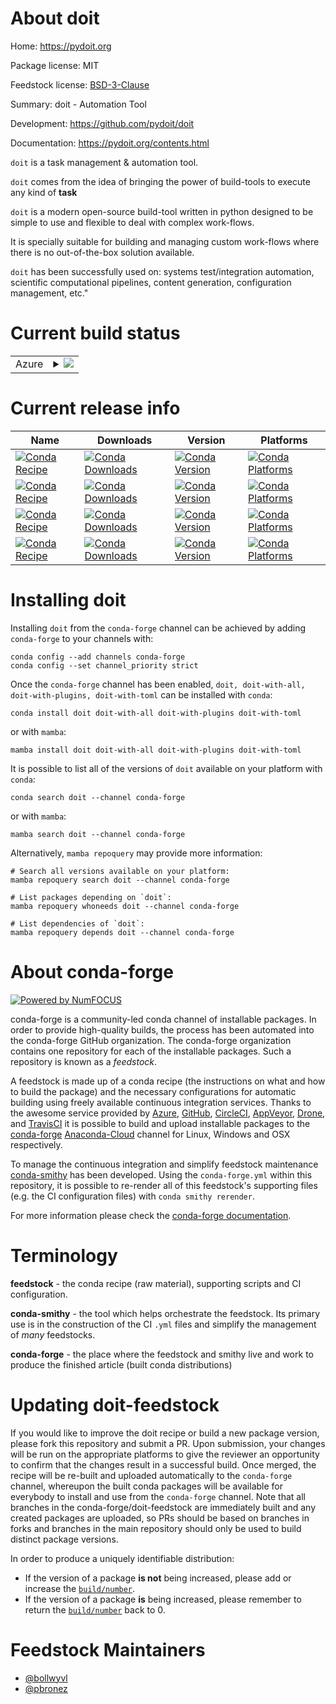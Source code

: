 About doit
==========

Home: https://pydoit.org

Package license: MIT

Feedstock license: [BSD-3-Clause](https://github.com/conda-forge/doit-feedstock/blob/main/LICENSE.txt)

Summary: doit - Automation Tool

Development: https://github.com/pydoit/doit

Documentation: https://pydoit.org/contents.html

`doit` is a task management & automation tool.

`doit` comes from the idea of bringing the power of build-tools to execute
any kind of **task**

`doit` is a modern open-source build-tool written in python designed to be
simple to use and flexible to deal with complex work-flows.

It is specially suitable for building and managing custom work-flows where
there is no out-of-the-box solution available.

`doit` has been successfully used on: systems test/integration automation,
scientific computational pipelines, content generation, configuration
management, etc."


Current build status
====================


<table>
    
  <tr>
    <td>Azure</td>
    <td>
      <details>
        <summary>
          <a href="https://dev.azure.com/conda-forge/feedstock-builds/_build/latest?definitionId=244&branchName=main">
            <img src="https://dev.azure.com/conda-forge/feedstock-builds/_apis/build/status/doit-feedstock?branchName=main">
          </a>
        </summary>
        <table>
          <thead><tr><th>Variant</th><th>Status</th></tr></thead>
          <tbody><tr>
              <td>linux_64_python3.10.____cpython</td>
              <td>
                <a href="https://dev.azure.com/conda-forge/feedstock-builds/_build/latest?definitionId=244&branchName=main">
                  <img src="https://dev.azure.com/conda-forge/feedstock-builds/_apis/build/status/doit-feedstock?branchName=main&jobName=linux&configuration=linux_64_python3.10.____cpython" alt="variant">
                </a>
              </td>
            </tr><tr>
              <td>linux_64_python3.7.____cpython</td>
              <td>
                <a href="https://dev.azure.com/conda-forge/feedstock-builds/_build/latest?definitionId=244&branchName=main">
                  <img src="https://dev.azure.com/conda-forge/feedstock-builds/_apis/build/status/doit-feedstock?branchName=main&jobName=linux&configuration=linux_64_python3.7.____cpython" alt="variant">
                </a>
              </td>
            </tr><tr>
              <td>linux_64_python3.8.____cpython</td>
              <td>
                <a href="https://dev.azure.com/conda-forge/feedstock-builds/_build/latest?definitionId=244&branchName=main">
                  <img src="https://dev.azure.com/conda-forge/feedstock-builds/_apis/build/status/doit-feedstock?branchName=main&jobName=linux&configuration=linux_64_python3.8.____cpython" alt="variant">
                </a>
              </td>
            </tr><tr>
              <td>linux_64_python3.9.____cpython</td>
              <td>
                <a href="https://dev.azure.com/conda-forge/feedstock-builds/_build/latest?definitionId=244&branchName=main">
                  <img src="https://dev.azure.com/conda-forge/feedstock-builds/_apis/build/status/doit-feedstock?branchName=main&jobName=linux&configuration=linux_64_python3.9.____cpython" alt="variant">
                </a>
              </td>
            </tr><tr>
              <td>osx_64_python3.10.____cpython</td>
              <td>
                <a href="https://dev.azure.com/conda-forge/feedstock-builds/_build/latest?definitionId=244&branchName=main">
                  <img src="https://dev.azure.com/conda-forge/feedstock-builds/_apis/build/status/doit-feedstock?branchName=main&jobName=osx&configuration=osx_64_python3.10.____cpython" alt="variant">
                </a>
              </td>
            </tr><tr>
              <td>osx_64_python3.7.____cpython</td>
              <td>
                <a href="https://dev.azure.com/conda-forge/feedstock-builds/_build/latest?definitionId=244&branchName=main">
                  <img src="https://dev.azure.com/conda-forge/feedstock-builds/_apis/build/status/doit-feedstock?branchName=main&jobName=osx&configuration=osx_64_python3.7.____cpython" alt="variant">
                </a>
              </td>
            </tr><tr>
              <td>osx_64_python3.8.____cpython</td>
              <td>
                <a href="https://dev.azure.com/conda-forge/feedstock-builds/_build/latest?definitionId=244&branchName=main">
                  <img src="https://dev.azure.com/conda-forge/feedstock-builds/_apis/build/status/doit-feedstock?branchName=main&jobName=osx&configuration=osx_64_python3.8.____cpython" alt="variant">
                </a>
              </td>
            </tr><tr>
              <td>osx_64_python3.9.____cpython</td>
              <td>
                <a href="https://dev.azure.com/conda-forge/feedstock-builds/_build/latest?definitionId=244&branchName=main">
                  <img src="https://dev.azure.com/conda-forge/feedstock-builds/_apis/build/status/doit-feedstock?branchName=main&jobName=osx&configuration=osx_64_python3.9.____cpython" alt="variant">
                </a>
              </td>
            </tr><tr>
              <td>win_64_python3.10.____cpython</td>
              <td>
                <a href="https://dev.azure.com/conda-forge/feedstock-builds/_build/latest?definitionId=244&branchName=main">
                  <img src="https://dev.azure.com/conda-forge/feedstock-builds/_apis/build/status/doit-feedstock?branchName=main&jobName=win&configuration=win_64_python3.10.____cpython" alt="variant">
                </a>
              </td>
            </tr><tr>
              <td>win_64_python3.7.____cpython</td>
              <td>
                <a href="https://dev.azure.com/conda-forge/feedstock-builds/_build/latest?definitionId=244&branchName=main">
                  <img src="https://dev.azure.com/conda-forge/feedstock-builds/_apis/build/status/doit-feedstock?branchName=main&jobName=win&configuration=win_64_python3.7.____cpython" alt="variant">
                </a>
              </td>
            </tr><tr>
              <td>win_64_python3.8.____cpython</td>
              <td>
                <a href="https://dev.azure.com/conda-forge/feedstock-builds/_build/latest?definitionId=244&branchName=main">
                  <img src="https://dev.azure.com/conda-forge/feedstock-builds/_apis/build/status/doit-feedstock?branchName=main&jobName=win&configuration=win_64_python3.8.____cpython" alt="variant">
                </a>
              </td>
            </tr><tr>
              <td>win_64_python3.9.____cpython</td>
              <td>
                <a href="https://dev.azure.com/conda-forge/feedstock-builds/_build/latest?definitionId=244&branchName=main">
                  <img src="https://dev.azure.com/conda-forge/feedstock-builds/_apis/build/status/doit-feedstock?branchName=main&jobName=win&configuration=win_64_python3.9.____cpython" alt="variant">
                </a>
              </td>
            </tr>
          </tbody>
        </table>
      </details>
    </td>
  </tr>
</table>

Current release info
====================

| Name | Downloads | Version | Platforms |
| --- | --- | --- | --- |
| [![Conda Recipe](https://img.shields.io/badge/recipe-doit-green.svg)](https://anaconda.org/conda-forge/doit) | [![Conda Downloads](https://img.shields.io/conda/dn/conda-forge/doit.svg)](https://anaconda.org/conda-forge/doit) | [![Conda Version](https://img.shields.io/conda/vn/conda-forge/doit.svg)](https://anaconda.org/conda-forge/doit) | [![Conda Platforms](https://img.shields.io/conda/pn/conda-forge/doit.svg)](https://anaconda.org/conda-forge/doit) |
| [![Conda Recipe](https://img.shields.io/badge/recipe-doit--with--all-green.svg)](https://anaconda.org/conda-forge/doit-with-all) | [![Conda Downloads](https://img.shields.io/conda/dn/conda-forge/doit-with-all.svg)](https://anaconda.org/conda-forge/doit-with-all) | [![Conda Version](https://img.shields.io/conda/vn/conda-forge/doit-with-all.svg)](https://anaconda.org/conda-forge/doit-with-all) | [![Conda Platforms](https://img.shields.io/conda/pn/conda-forge/doit-with-all.svg)](https://anaconda.org/conda-forge/doit-with-all) |
| [![Conda Recipe](https://img.shields.io/badge/recipe-doit--with--plugins-green.svg)](https://anaconda.org/conda-forge/doit-with-plugins) | [![Conda Downloads](https://img.shields.io/conda/dn/conda-forge/doit-with-plugins.svg)](https://anaconda.org/conda-forge/doit-with-plugins) | [![Conda Version](https://img.shields.io/conda/vn/conda-forge/doit-with-plugins.svg)](https://anaconda.org/conda-forge/doit-with-plugins) | [![Conda Platforms](https://img.shields.io/conda/pn/conda-forge/doit-with-plugins.svg)](https://anaconda.org/conda-forge/doit-with-plugins) |
| [![Conda Recipe](https://img.shields.io/badge/recipe-doit--with--toml-green.svg)](https://anaconda.org/conda-forge/doit-with-toml) | [![Conda Downloads](https://img.shields.io/conda/dn/conda-forge/doit-with-toml.svg)](https://anaconda.org/conda-forge/doit-with-toml) | [![Conda Version](https://img.shields.io/conda/vn/conda-forge/doit-with-toml.svg)](https://anaconda.org/conda-forge/doit-with-toml) | [![Conda Platforms](https://img.shields.io/conda/pn/conda-forge/doit-with-toml.svg)](https://anaconda.org/conda-forge/doit-with-toml) |

Installing doit
===============

Installing `doit` from the `conda-forge` channel can be achieved by adding `conda-forge` to your channels with:

```
conda config --add channels conda-forge
conda config --set channel_priority strict
```

Once the `conda-forge` channel has been enabled, `doit, doit-with-all, doit-with-plugins, doit-with-toml` can be installed with `conda`:

```
conda install doit doit-with-all doit-with-plugins doit-with-toml
```

or with `mamba`:

```
mamba install doit doit-with-all doit-with-plugins doit-with-toml
```

It is possible to list all of the versions of `doit` available on your platform with `conda`:

```
conda search doit --channel conda-forge
```

or with `mamba`:

```
mamba search doit --channel conda-forge
```

Alternatively, `mamba repoquery` may provide more information:

```
# Search all versions available on your platform:
mamba repoquery search doit --channel conda-forge

# List packages depending on `doit`:
mamba repoquery whoneeds doit --channel conda-forge

# List dependencies of `doit`:
mamba repoquery depends doit --channel conda-forge
```


About conda-forge
=================

[![Powered by
NumFOCUS](https://img.shields.io/badge/powered%20by-NumFOCUS-orange.svg?style=flat&colorA=E1523D&colorB=007D8A)](https://numfocus.org)

conda-forge is a community-led conda channel of installable packages.
In order to provide high-quality builds, the process has been automated into the
conda-forge GitHub organization. The conda-forge organization contains one repository
for each of the installable packages. Such a repository is known as a *feedstock*.

A feedstock is made up of a conda recipe (the instructions on what and how to build
the package) and the necessary configurations for automatic building using freely
available continuous integration services. Thanks to the awesome service provided by
[Azure](https://azure.microsoft.com/en-us/services/devops/), [GitHub](https://github.com/),
[CircleCI](https://circleci.com/), [AppVeyor](https://www.appveyor.com/),
[Drone](https://cloud.drone.io/welcome), and [TravisCI](https://travis-ci.com/)
it is possible to build and upload installable packages to the
[conda-forge](https://anaconda.org/conda-forge) [Anaconda-Cloud](https://anaconda.org/)
channel for Linux, Windows and OSX respectively.

To manage the continuous integration and simplify feedstock maintenance
[conda-smithy](https://github.com/conda-forge/conda-smithy) has been developed.
Using the ``conda-forge.yml`` within this repository, it is possible to re-render all of
this feedstock's supporting files (e.g. the CI configuration files) with ``conda smithy rerender``.

For more information please check the [conda-forge documentation](https://conda-forge.org/docs/).

Terminology
===========

**feedstock** - the conda recipe (raw material), supporting scripts and CI configuration.

**conda-smithy** - the tool which helps orchestrate the feedstock.
                   Its primary use is in the construction of the CI ``.yml`` files
                   and simplify the management of *many* feedstocks.

**conda-forge** - the place where the feedstock and smithy live and work to
                  produce the finished article (built conda distributions)


Updating doit-feedstock
=======================

If you would like to improve the doit recipe or build a new
package version, please fork this repository and submit a PR. Upon submission,
your changes will be run on the appropriate platforms to give the reviewer an
opportunity to confirm that the changes result in a successful build. Once
merged, the recipe will be re-built and uploaded automatically to the
`conda-forge` channel, whereupon the built conda packages will be available for
everybody to install and use from the `conda-forge` channel.
Note that all branches in the conda-forge/doit-feedstock are
immediately built and any created packages are uploaded, so PRs should be based
on branches in forks and branches in the main repository should only be used to
build distinct package versions.

In order to produce a uniquely identifiable distribution:
 * If the version of a package **is not** being increased, please add or increase
   the [``build/number``](https://docs.conda.io/projects/conda-build/en/latest/resources/define-metadata.html#build-number-and-string).
 * If the version of a package **is** being increased, please remember to return
   the [``build/number``](https://docs.conda.io/projects/conda-build/en/latest/resources/define-metadata.html#build-number-and-string)
   back to 0.

Feedstock Maintainers
=====================

* [@bollwyvl](https://github.com/bollwyvl/)
* [@pbronez](https://github.com/pbronez/)

